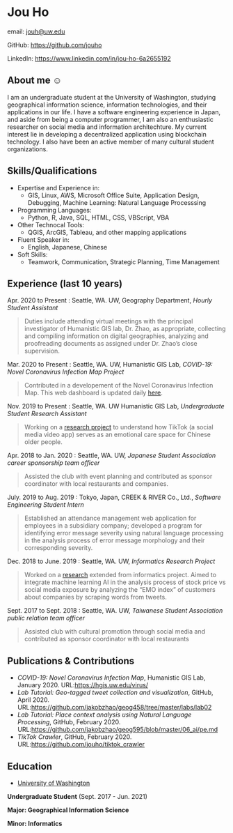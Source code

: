 # Jou Ho

email: jouh@uw.edu

GitHub: <https://github.com/jouho>

LinkedIn: <https://www.linkedin.com/in/jou-ho-6a2655192>

## About me ☺

I am an undergraduate student at the University of Washington, studying geographical information science, information technologies, and their applications in our life. I have a software engineering experience in Japan, and aside from being a computer programmer, I am also an enthusiastic researcher on social media and information architechture. My current interest lie in developing a decentralized application using blockchain technology. I also have been an active member of many cultural student organizations.

## Skills/Qualifications

-   Expertise and Experience in:
    -   GIS, Linux, AWS, Microsoft Office Suite, Application Design, Debugging, Machine Learning: Natural Language Processsing
-   Programming Languages:
    -   Python, R, Java, SQL, HTML, CSS, VBScript, VBA
-   Other Technocal Tools:
    -   QGIS, ArcGIS, Tableau, and other mapping applications
-   Fluent Speaker in:
    -   English, Japanese, Chinese
-   Soft Skills:
    -   Teamwork, Communication, Strategic Planning, Time Management

## Experience (last 10 years)

Apr. 2020 to Present :
Seattle, WA. UW, Geography Department, _Hourly Student Assistant_

> Duties include attending virtual meetings with the principal investigator of Humanistic GIS lab, Dr. Zhao, as appropriate, collecting and compiling information on digital geographies, analyzing and proofreading documents as assigned under Dr. Zhao’s close supervision.

Mar. 2020 to Present :
Seattle, WA. UW, Humanistic GIS Lab, _COVID-19: Novel Coronavirus Infection Map Project_

> Contributed in a developement of the Novel Coronavirus Infection Map. This web dashboard is updated daily [here](https://hgis.uw.edu/virus/).

Nov. 2019 to Present :
Seattle, WA. UW Humanistic GIS Lab, _Undergraduate Student Research Assistant_

> Working on a [research project][] to understand how TikTok (a social media video app) serves as an emotional care space for Chinese older people.

Apr. 2018 to  Jan. 2020 :
Seattle, WA. UW, _Japanese Student Association career sponsorship team officer_

> Assisted the club with event planning and contributed as sponsor coordinator with local restaurants and companies.

July. 2019 to  Aug. 2019 :
Tokyo, Japan, CREEK & RIVER Co., Ltd., _Software Engineering Student Intern_

> Established an attendance management web application for employees in a subsidiary company; developed a program for identifying error message severity using natural language processing in the analysis process of error message morphology and their corresponding severity.

Dec. 2018 to June. 2019 :
Seattle, WA. UW, _Informatics Research Project_

> Worked on a [research][] extended from informatics project. Aimed to integrate machine learning AI in the analysis process of stock price vs social media exposure by analyzing the “EMO index” of customers about companies by scraping words from tweets.

Sept. 2017 to  Sept. 2018 :
Seattle, WA. UW, _Taiwanese Student Association public relation team officer_

> Assisted club with cultural promotion through social media and contributed as sponsor coordinator with local restaurants

## Publications & Contributions

-   _COVID-19: Novel Coronavirus Infection Map_, Humanistic GIS Lab, January 2020. URL:<https://hgis.uw.edu/virus/>
-   _Lab Tutorial: Geo-tagged tweet collection and visualization_, GitHub, April 2020. URL:<https://github.com/jakobzhao/geog458/tree/master/labs/lab02>
-   _Lab Tutorial: Place context analysis using Natural Language Processing_, GitHub, February 2020. URL:<https://github.com/jakobzhao/geog595/blob/master/06_ai/pe.md>
-   _TikTok Crawler_, GitHub, February 2020. URL:<https://github.com/jouho/tiktok_crawler>

## Education

-   [University of Washington][]

**Undergraduate Student** (Sept. 2017 - Jun. 2021)

**Major: Geographical Information Science**

**Minor: Informatics**

[university of washington]: https://www.washington.edu/

[research project]: https://github.com/jakobzhao/tiktok

[research]: https://zivaxu.shinyapps.io/Trash-Pandas-nest/

[https://github.com/jouho]: https://github.com/jouho

[https://github.com/jouho]: https://github.com/jouho
